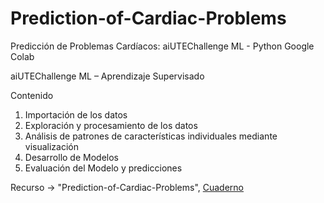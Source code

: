 # Prediction-of-Cardiac-Problems
Predicción de Problemas Cardíacos: aiUTEChallenge ML - Python Google Colab

aiUTEChallenge ML – Aprendizaje Supervisado

Contenido
1. Importación de los datos
2. Exploración y procesamiento de los datos
3. Análisis de patrones de características individuales mediante visualización
4. Desarrollo de Modelos
5. Evaluación del Modelo y predicciones

Recurso -> "Prediction-of-Cardiac-Problems", [Cuaderno](https://github.com/noemack/Prediction-of-Cardiac-Problems/blob/main/Prediction%20of%20Cardiac%20Problems.ipynb)

